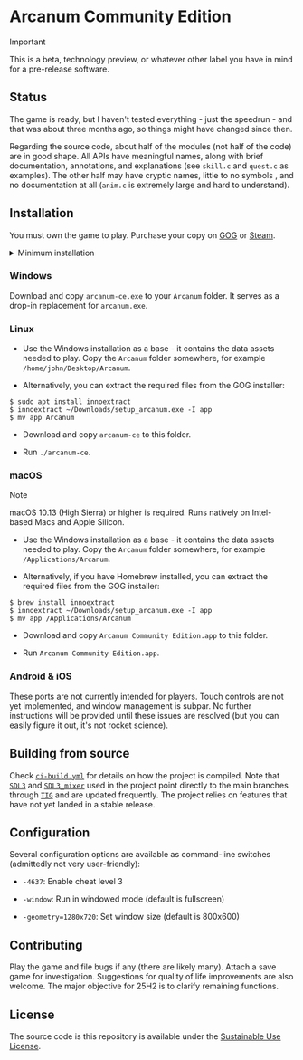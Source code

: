 # Arcanum Community Edition

> [!IMPORTANT]
> This is a beta, technology preview, or whatever other label you have in mind for a pre-release software.

## Status

The game is ready, but I haven't tested everything - just the speedrun - and that was about three months ago, so things might have changed since then.

Regarding the source code, about half of the modules (not half of the code) are in good shape. All APIs have meaningful names, along with brief documentation, annotations, and explanations (see `skill.c` and `quest.c` as examples). The other half may have cryptic names, little to no symbols , and no documentation at all (`anim.c` is extremely large and hard to understand).

## Installation

You must own the game to play. Purchase your copy on [GOG](https://www.gog.com/game/arcanum_of_steamworks_and_magick_obscura) or [Steam](https://store.steampowered.com/app/500810).

<details>
    <summary>Minimum installation</summary>

    ```
    .
    ├── arcanum1.dat
    ├── arcanum2.dat
    ├── arcanum3.dat
    ├── arcanum4.dat
    ├── modules
    │   ├── Arcanum
    │   │   ├── movies
    │   │   │   ├── 00069.bik
    │   │   │   ├── 01138.bik
    │   │   │   ├── 02112.bik
    │   │   │   ├── 50000.bik
    │   │   │   ├── 51169.bik
    │   │   │   ├── 91568.bik
    │   │   │   ├── A0021.bik
    │   │   │   ├── G0021.bik
    │   │   │   └── movies.mes
    │   │   └── sound
    │   │       └── music
    │   │           ├── Arcanum.mp3
    │   │           ├── Caladon.mp3
    │   │           ├── Caladon_Catacombs.mp3
    │   │           ├── Cities.mp3
    │   │           ├── Combat 1.mp3
    │   │           ├── Combat 2.mp3
    │   │           ├── Combat 3.mp3
    │   │           ├── Combat 4.mp3
    │   │           ├── Combat 5.mp3
    │   │           ├── Combat 6.mp3
    │   │           ├── CombatMusic.mp3
    │   │           ├── Dungeons.mp3
    │   │           ├── DwarvenMusic.mp3
    │   │           ├── Interlude.mp3
    │   │           ├── Isle_of_Despair.mp3
    │   │           ├── Kerghan.mp3
    │   │           ├── Mines.mp3
    │   │           ├── Qintara.mp3
    │   │           ├── Tarant.mp3
    │   │           ├── Tarant_Sewers.mp3
    │   │           ├── Towns.mp3
    │   │           ├── Tulla.mp3
    │   │           ├── Vendegoth.mp3
    │   │           ├── Villages.mp3
    │   │           ├── Void.mp3
    │   │           └── Wilderness.mp3
    │   ├── Arcanum.PATCH0
    │   ├── Arcanum.dat
    │   └── Vormantown.dat
    └── tig.dat
    ```
</details>

### Windows

Download and copy `arcanum-ce.exe` to your `Arcanum` folder. It serves as a drop-in replacement for `arcanum.exe`.

### Linux

- Use the Windows installation as a base - it contains the data assets needed to play. Copy the `Arcanum` folder somewhere, for example `/home/john/Desktop/Arcanum`.

- Alternatively, you can extract the required files from the GOG installer:

```console
$ sudo apt install innoextract
$ innoextract ~/Downloads/setup_arcanum.exe -I app
$ mv app Arcanum
```

- Download and copy `arcanum-ce` to this folder.

- Run `./arcanum-ce`.

### macOS

> [!NOTE]
> macOS 10.13 (High Sierra) or higher is required. Runs natively on Intel-based Macs and Apple Silicon.

- Use the Windows installation as a base - it contains the data assets needed to play. Copy the `Arcanum` folder somewhere, for example `/Applications/Arcanum`.

- Alternatively, if you have Homebrew installed, you can extract the required files from the GOG installer:

```console
$ brew install innoextract
$ innoextract ~/Downloads/setup_arcanum.exe -I app
$ mv app /Applications/Arcanum
```

- Download and copy `Arcanum Community Edition.app` to this folder.

- Run `Arcanum Community Edition.app`.

### Android & iOS

These ports are not currently intended for players. Touch controls are not yet implemented, and window management is subpar. No further instructions will be provided until these issues are resolved (but you can easily figure it out, it's not rocket science).

## Building from source

Check [`ci-build.yml`](.github/workflows/ci-build.yml) for details on how the project is compiled. Note that [`SDL3`](https://github.com/libsdl-org/SDL) and [`SDL3_mixer`](https://github.com/libsdl-org/SDL_mixer) used in the project point directly to the main branches through [`TIG`](https://github.com/alexbatalov/tig) and are updated frequently. The project relies on features that have not yet landed in a stable release.

## Configuration

Several configuration options are available as command-line switches (admittedly not very user-friendly):

- `-4637`: Enable cheat level 3

- `-window`: Run in windowed mode (default is fullscreen)

- `-geometry=1280x720`: Set window size (default is 800x600)

## Contributing

Play the game and file bugs if any (there are likely many). Attach a save game for investigation. Suggestions for quality of life improvements are also welcome. The major objective for 25H2 is to clarify remaining functions.

## License

The source code is this repository is available under the [Sustainable Use License](LICENSE.md).
